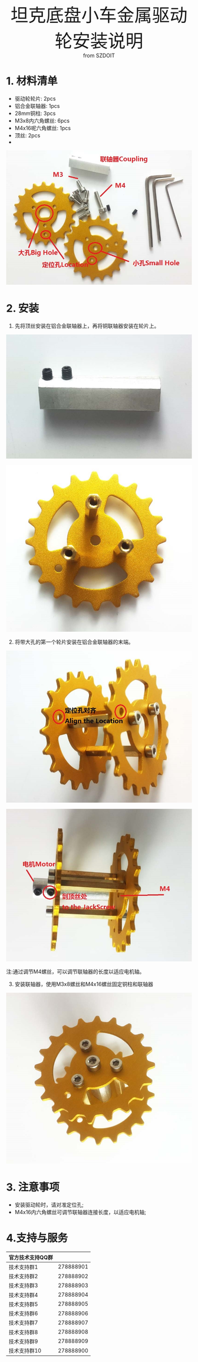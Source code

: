 <center> <font size=10> 坦克底盘小车金属驱动轮安装说明 </font></center>

<center> from SZDOIT </center>

# 1. 材料清单

- 驱动轮轮片:            2pcs
- 铝合金联轴器:        1pcs
- 28mm铜柱:             3pcs
- M3x8内六角螺丝:    6pcs
- M4x16呢六角螺丝: 1pcs
- 顶丝:                         2pcs
- 

![metalwheelmaterial](metalwheelmaterial.jpg)

# 2. 安装

1) 先将顶丝安装在铝合金联轴器上，再将铜联轴器安装在轮片上。

![metalcoupling](metalcoupling.jpg)

![metalwheelcoupling](metalwheelcoupling.jpg)

2) 将带大孔的第一个轮片安装在铝合金联轴器的末端。

![drivingalign](drivingalign.jpg)

![drivingm4](drivingm4.jpg)

注:通过调节M4螺丝，可以调节联轴器的长度以适应电机轴。

3) 安装联轴器，使用M3x8螺丝和M4x16螺丝固定铜柱和联轴器

![drivingwheelfinish](drivingwheelfinish.jpg)

# 3. 注意事项

- 安装驱动轮时，请对准定位孔;
- M4x16内六角螺丝可调节联轴器连接长度，以适应电机轴;



# 4.支持与服务

| 官方技术支持QQ群 |           |
| ---------------- | --------- |
| 技术支持群1      | 278888901 |
| 技术支持群2      | 278888902 |
| 技术支持群3      | 278888903 |
| 技术支持群4      | 278888904 |
| 技术支持群5      | 278888905 |
| 技术支持群6      | 278888906 |
| 技术支持群7      | 278888907 |
| 技术支持群8      | 278888908 |
| 技术支持群9      | 278888909 |
| 技术支持群10     | 278888900 |

